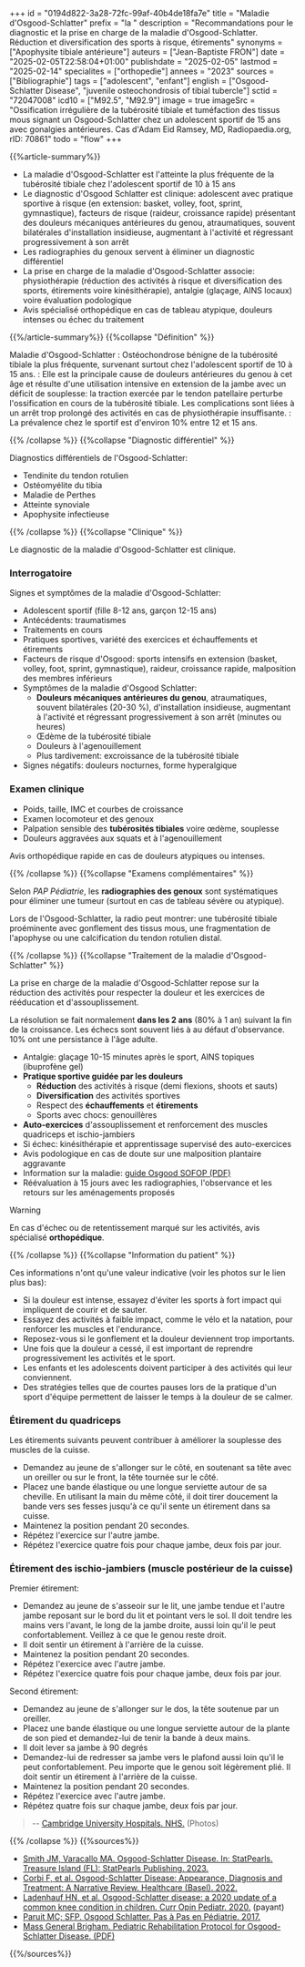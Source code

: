 +++
id = "0194d822-3a28-72fc-99af-40b4de18fa7e"
title = "Maladie d'Osgood-Schlatter"
prefix = "la "
description = "Recommandations pour le diagnostic et la prise en charge de la maladie d'Osgood-Schlatter. Réduction et diversification des sports à risque, étirements"
synonyms = ["Apophysite tibiale antérieure"]
auteurs = ["Jean-Baptiste FRON"]
date = "2025-02-05T22:58:04+01:00"
publishdate = "2025-02-05"
lastmod = "2025-02-14"
specialites = ["orthopedie"]
annees = "2023"
sources = ["Bibliographie"]
tags = ["adolescent", "enfant"]
english = ["Osgood-Schlatter Disease", "juvenile osteochondrosis of tibial tubercle"]
sctid = "72047008"
icd10 = ["M92.5", "M92.9"]
image = true
imageSrc = "Ossification irrégulière de la tubérosité tibiale et tuméfaction des tissus mous signant un Osgood-Schlatter chez un adolescent sportif de 15 ans avec gonalgies antérieures. Cas d'Adam Eid Ramsey, MD, Radiopaedia.org, rID: 70861"
todo = "flow"
+++

{{%article-summary%}}

- La maladie d'Osgood-Schlatter est l'atteinte la plus fréquente de la tubérosité tibiale chez l'adolescent sportif de 10 à 15 ans
- Le diagnostic d'Osgood Schlatter est clinique: adolescent avec pratique sportive à risque (en extension: basket, volley, foot, sprint, gymnastique), facteurs de risque (raideur, croissance rapide) présentant des douleurs mécaniques antérieures du genou, atraumatiques, souvent bilatérales d'installation insidieuse, augmentant à l'activité et régressant progressivement à son arrêt
- Les radiographies du genoux servent à éliminer un diagnostic différentiel
- La prise en charge de la maladie d'Osgood-Schlatter associe: physiothérapie (réduction des activités à risque et diversification des sports, étirements voire kinésithérapie), antalgie (glaçage, AINS locaux) voire évaluation podologique
- Avis spécialisé orthopédique en cas de tableau atypique, douleurs intenses ou échec du traitement

{{%/article-summary%}}
{{%collapse "Définition" %}}

Maladie d'Osgood-Schlatter
: Ostéochondrose bénigne de la tubérosité tibiale la plus fréquente, survenant surtout chez l'adolescent sportif de 10 à 15 ans.
: Elle est la principale cause de douleurs antérieures du genou à cet âge et résulte d'une utilisation intensive en extension de la jambe avec un déficit de souplesse: la traction exercée par le tendon patellaire perturbe l'ossification en cours de la tubérosité tibiale. Les complications sont liées à un arrêt trop prolongé des activités en cas de physiothérapie insuffisante.
: La prévalence chez le sportif est d'environ 10% entre 12 et 15 ans.

{{% /collapse %}}
{{%collapse "Diagnostic différentiel" %}}

Diagnostics différentiels de l'Osgood-Schlatter:

- Tendinite du tendon rotulien
- Ostéomyélite du tibia
- Maladie de Perthes
- Atteinte synoviale
- Apophysite infectieuse

{{% /collapse %}}
{{%collapse "Clinique" %}}

Le diagnostic de la maladie d'Osgood-Schlatter est clinique.

### Interrogatoire

Signes et symptômes de la maladie d'Osgood-Schlatter:

- Adolescent sportif (fille 8-12 ans, garçon 12-15 ans)
- Antécédents: traumatismes
- Traitements en cours
- Pratiques sportives, variété des exercices et échauffements et étirements
- Facteurs de risque d'Osgood: sports intensifs en extension (basket, volley, foot, sprint, gymnastique), raideur, croissance rapide, malposition des membres inférieurs
- Symptômes de la maladie d'Osgood Schlatter:
  - **Douleurs mécaniques antérieures du genou**, atraumatiques, souvent bilatérales (20-30 %), d'installation insidieuse, augmentant à l'activité et régressant progressivement à son arrêt (minutes ou heures)
  - Œdème de la tubérosité tibiale
  - Douleurs à l'agenouillement
  - Plus tardivement: excroissance de la tubérosité tibiale
- Signes négatifs: douleurs nocturnes, forme hyperalgique

### Examen clinique

- Poids, taille, IMC et courbes de croissance
- Examen locomoteur et des genoux
- Palpation sensible des **tubérosités tibiales** voire œdème, souplesse
- Douleurs aggravées aux squats et à l'agenouillement

Avis orthopédique rapide en cas de douleurs atypiques ou intenses.

{{% /collapse %}}
{{%collapse "Examens complémentaires" %}}

Selon *PAP Pédiatrie*, les **radiographies des genoux** sont systématiques pour éliminer une tumeur (surtout en cas de tableau sévère ou atypique).

Lors de l'Osgood-Schlatter, la radio peut montrer: une tubérosité tibiale proéminente avec gonflement des tissus mous, une fragmentation de l'apophyse ou une calcification du tendon rotulien distal.

{{% /collapse %}}
{{%collapse "Traitement de la maladie d'Osgood-Schlatter" %}}

La prise en charge de la maladie d'Osgood-Schlatter repose sur la réduction des activités pour respecter la douleur et les exercices de rééducation et d'assouplissement.

La résolution se fait normalement **dans les 2 ans** (80% à 1 an) suivant la fin de la croissance. Les échecs sont souvent liés à au défaut d'observance. 10% ont une persistance à l'âge adulte.

- Antalgie: glaçage 10-15 minutes après le sport, AINS topiques (ibuprofène gel)
- **Pratique sportive guidée par les douleurs**
  - **Réduction** des activités à risque (demi flexions, shoots et sauts)
  - **Diversification** des activités sportives
  - Respect des **échauffements** et **étirements**
  - Sports avec chocs: genouillères
- **Auto-exercices** d'assouplissement et renforcement des muscles quadriceps et ischio-jambiers
- Si échec: kinésithérapie et apprentissage supervisé des auto-exercices
- Avis podologique en cas de doute sur une malposition plantaire aggravante
- Information sur la maladie: [guide Osgood SOFOP (PDF)](https://sofop.org/medias/files/textes_scientifiques/fiches_parents/Osgood.pdf)
- Réévaluation à 15 jours avec les radiographies, l'observance et les retours sur les aménagements proposés

> [!WARNING]
> En cas d'échec ou de retentissement marqué sur les activités, avis spécialisé **orthopédique**.

{{% /collapse %}}
{{%collapse "Information du patient" %}}

Ces informations n'ont qu'une valeur indicative (voir les photos sur le lien plus bas):

- Si la douleur est intense, essayez d'éviter les sports à fort impact qui impliquent de courir et de sauter.
- Essayez des activités à faible impact, comme le vélo et la natation, pour renforcer les muscles et l'endurance.
- Reposez-vous si le gonflement et la douleur deviennent trop importants.
- Une fois que la douleur a cessé, il est important de reprendre progressivement les activités et le sport.
- Les enfants et les adolescents doivent participer à des activités qui leur conviennent.
- Des stratégies telles que de courtes pauses lors de la pratique d'un sport d'équipe permettent de laisser le temps à la douleur de se calmer.

### Étirement du quadriceps

Les étirements suivants peuvent contribuer à améliorer la souplesse des muscles de la cuisse.

- Demandez au jeune de s'allonger sur le côté, en soutenant sa tête avec un oreiller ou sur le front, la tête tournée sur le côté.
- Placez une bande élastique ou une longue serviette autour de sa cheville. En utilisant la main du même côté, il doit tirer doucement la bande vers ses fesses jusqu'à ce qu'il sente un étirement dans sa cuisse.
- Maintenez la position pendant 20 secondes.
- Répétez l'exercice sur l'autre jambe.
- Répétez l'exercice quatre fois pour chaque jambe, deux fois par jour.

### Étirement des ischio-jambiers (muscle postérieur de la cuisse)

Premier étirement:

- Demandez au jeune de s'asseoir sur le lit, une jambe tendue et l'autre jambe reposant sur le bord du lit et pointant vers le sol. Il doit tendre les mains vers l'avant, le long de la jambe droite, aussi loin qu'il le peut confortablement. Veillez à ce que le genou reste droit.
- Il doit sentir un étirement à l'arrière de la cuisse.
- Maintenez la position pendant 20 secondes.
- Répétez l'exercice avec l'autre jambe.
- Répétez l'exercice quatre fois pour chaque jambe, deux fois par jour.

Second étirement:

- Demandez au jeune de s'allonger sur le dos, la tête soutenue par un oreiller.
- Placez une bande élastique ou une longue serviette autour de la plante de son pied et demandez-lui de tenir la bande à deux mains.
- Il doit lever sa jambe à 90 degrés
- Demandez-lui de redresser sa jambe vers le plafond aussi loin qu'il le peut confortablement. Peu importe que le genou soit légèrement plié. Il doit sentir un étirement à l'arrière de la cuisse.
- Maintenez la position pendant 20 secondes.
- Répétez l'exercice avec l'autre jambe.
- Répétez quatre fois sur chaque jambe, deux fois par jour.

> -- [Cambridge University Hospitals. NHS.](https://www.cuh.nhs.uk/patient-information/osgood-schlatter-disease/) (Photos)

{{% /collapse %}}
{{%sources%}}

- [Smith JM, Varacallo MA. Osgood-Schlatter Disease. In: StatPearls. Treasure Island (FL): StatPearls Publishing. 2023.](https://www.ncbi.nlm.nih.gov/books/NBK441995/)
- [Corbi F, et al. Osgood-Schlatter Disease: Appearance, Diagnosis and Treatment: A Narrative Review. Healthcare (Basel). 2022.](https://pmc.ncbi.nlm.nih.gov/articles/PMC9222654/)
- [Ladenhauf HN, et al. Osgood-Schlatter disease: a 2020 update of a common knee condition in children. Curr Opin Pediatr. 2020.](https://journals.lww.com/co-pediatrics/abstract/2020/02000/osgood_schlatter_disease__a_2020_update_of_a.15.aspx) (payant)
- [Paruit MC; SFP. Osgood Schlatter. Pas à Pas en Pédiatrie. 2017.](https://pap-pediatrie.fr/orthopedie-sport/osgood-schlatter)
- [Mass General Brigham. Pediatric Rehabilitation Protocol for Osgood-Schlatter Disease. (PDF)](https://www.massgeneral.org/assets/mgh/pdf/orthopaedics/sports-medicine/physical-therapy/pediatric-rehabilitation-protocol-for-osgood-schlatter-disease.pdf)

{{%/sources%}}
